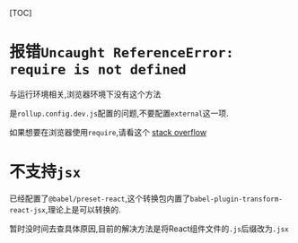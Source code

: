 [TOC]

# 报错`Uncaught ReferenceError: require is not defined`
与运行环境相关,浏览器环境下没有这个方法

是`rollup.config.dev.js`配置的问题,不要配置`external`这一项.

如果想要在浏览器使用`require`,请看这个 [stack overflow](https://stackoverflow.com/questions/19059580/client-on-node-js-uncaught-referenceerror-require-is-not-defined)

# 不支持`jsx`
已经配置了`@babel/preset-react`,这个转换包内置了`babel-plugin-transform-react-jsx`,理论上是可以转换的.

暂时没时间去查具体原因,目前的解决方法是将React组件文件的`.js`后缀改为`.jsx`
